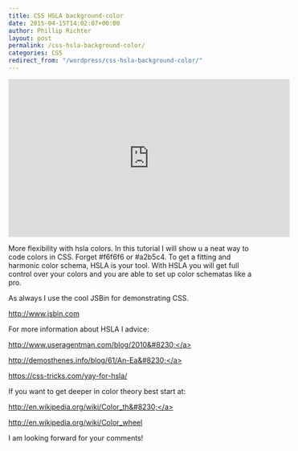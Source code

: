 ```yaml
---
title: CSS HSLA background-color
date: 2015-04-15T14:02:07+00:00
author: Phillip Richter
layout: post
permalink: /css-hsla-background-color/
categories: CSS
redirect_from: "/wordpress/css-hsla-background-color/"
---
```

<iframe width="560" height="315" src="https://www.youtube.com/embed/ANALeZDtOv8" allowfullscreen="allowfullscreen" frameborder="0"></iframe>

More flexibility with hsla colors. In this tutorial I will show u a neat way to code colors in CSS. Forget #f6f6f6 or #a2b5c4. To get a fitting and harmonic color schema, HSLA is your tool. With HSLA you will get full control over your colors and you are able to set up color schematas like a pro.

As always I use the cool JSBin for demonstrating CSS.
  
<a class="yt-uix-redirect-link" dir="ltr" title="http://www.jsbin.com" href="http://www.jsbin.com" target="_blank" rel="nofollow">http://www.jsbin.com</a>

For more information about HSLA I advice:
  
<a class="yt-uix-redirect-link" dir="ltr" title="http://www.useragentman.com/blog/2010/08/28/coding-colors-easily-using-css3-hsl-notation/" href="http://www.useragentman.com/blog/2010/08/28/coding-colors-easily-using-css3-hsl-notation/" target="_blank" rel="nofollow">http://www.useragentman.com/blog/2010&#8230;</a>

<a class="yt-uix-redirect-link" dir="ltr" title="http://demosthenes.info/blog/61/An-Easy-Guide-To-HSL-Color-In-CSS3" href="http://demosthenes.info/blog/61/An-Easy-Guide-To-HSL-Color-In-CSS3" target="_blank" rel="nofollow">http://demosthenes.info/blog/61/An-Ea&#8230;</a>

<a class="yt-uix-redirect-link" dir="ltr" title="https://css-tricks.com/yay-for-hsla/" href="https://css-tricks.com/yay-for-hsla/" target="_blank" rel="nofollow">https://css-tricks.com/yay-for-hsla/</a>

If you want to get deeper in color theory best start at:
  
<a class="yt-uix-redirect-link" dir="ltr" title="http://en.wikipedia.org/wiki/Color_theory" href="http://en.wikipedia.org/wiki/Color_theory" target="_blank" rel="nofollow">http://en.wikipedia.org/wiki/Color_th&#8230;</a>

<a class="yt-uix-redirect-link" dir="ltr" title="http://en.wikipedia.org/wiki/Color_wheel" href="http://en.wikipedia.org/wiki/Color_wheel" target="_blank" rel="nofollow">http://en.wikipedia.org/wiki/Color_wheel</a>

I am looking forward for your comments!
